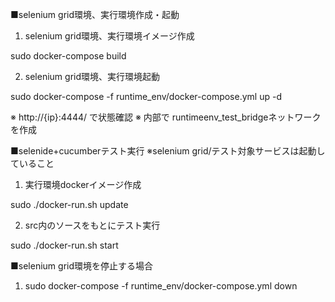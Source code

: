 
■selenium grid環境、実行環境作成・起動

1. selenium grid環境、実行環境イメージ作成

  sudo docker-compose build

2. selenium grid環境、実行環境起動

  sudo docker-compose -f runtime_env/docker-compose.yml up -d

  ※ http://{ip}:4444/ で状態確認
  ※ 内部で runtimeenv_test_bridgeネットワークを作成

■selenide+cucumberテスト実行
※selenium grid/テスト対象サービスは起動していること

1. 実行環境dockerイメージ作成

  sudo ./docker-run.sh update

2. src内のソースをもとにテスト実行

  sudo ./docker-run.sh start

■selenium grid環境を停止する場合

1. sudo docker-compose -f runtime_env/docker-compose.yml down

